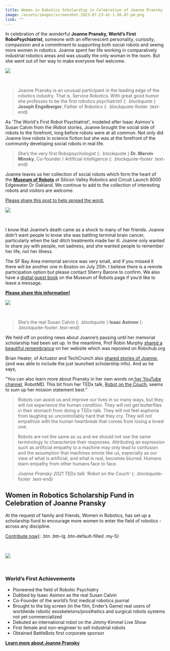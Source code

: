 ```yaml
---
title: Women in Robotics Scholarship in Celebration of Joanne Pransky
image: /assets/images/screenshot-2023-07-23-at-1.56.47-pm.png
link: ""
---
```

In celebration of the wonderful **Joanne Pransky, World’s First RoboPsychiatrist**, someone with an effervescent personality, curiosity, compassion and a commitment to supporting both social robots and seeing more women in robotics. Joanne spent her life working in comparatively industrial robotics areas and was usually the only woman in the room. But she went out of her way to make everyone feel welcome.

![](https://substackcdn.com/image/fetch/w_1456,c_limit,f_auto,q_auto:good,fl_progressive:steep/https%3A%2F%2Fsubstack-post-media.s3.amazonaws.com%2Fpublic%2Fimages%2F3801b67e-8d18-4e2b-9e2c-6d54204f83c1_315x160.jpeg)

 

> Joanne Pransky is an unusual participant in the leading edge of the robotics industry. That is, Service Robotics. With great good humor she professes to be the first robotics psychiatrist!
> {: .blockquote }
> **Joseph Engelberger**, Father of Robotics
> {: .blockquote-footer .text-end}

As 'The World's First Robot Psychiatrist', modeled after Isaac Asimov's Susan Calvin from the iRobot stories, Joanne brought the social side of robots to the forefront, long before robots were at all common. Not only did Joanne love robots in science fiction but she was at the forefront of the community developing social robots in real life.

> She’s the very first Robopsychologist
> {: .blockquote }
> **Dr. Marvin Minsky**, Co-founder / Artificial Intelligence
> {: .blockquote-footer .text-end}

Joanne leaves us her collection of social robots which form the heart of the **[Museum of Robots](https://svrobo.org/robot-museum/)** at Silicon Valley Robotics and Circuit Launch 8000 Edgewater Dr Oakland. We continue to add to the collection of interesting robots and visitors are welcome.

[Please share this post to help spread the word.](https://249x.substack.com/p/remembering-joanne-pransky-worlds?utm_source=substack&utm_medium=email&utm_content=share&action=share&token=eyJ1c2VyX2lkIjoyNDY3OTkwLCJwb3N0X2lkIjoxMjkwNjgyMTEsImlhdCI6MTY5MDE0NTM1OCwiZXhwIjoxNjkyNzM3MzU4LCJpc3MiOiJwdWItMTMxMzA3OCIsInN1YiI6InBvc3QtcmVhY3Rpb24ifQ.gkiRz2imYxWPBRTYi7Awt4yITd-RmHh3ib0TegxNaJU)

![](https://substackcdn.com/image/fetch/w_1456,c_limit,f_auto,q_auto:good,fl_progressive:steep/https%3A%2F%2Fsubstack-post-media.s3.amazonaws.com%2Fpublic%2Fimages%2Fa47275ea-8243-4fff-9649-c6298743d9ff_566x566.webp)

 

I know that Joanne’s death came as a shock to many of her friends. Joanne didn’t want people to know she was battling terminal brain cancer, particularly when the last ditch treatments made her ill. Joanne only wanted to share joy with people, not sadness, and she wanted people to remember her life, not her illness.

The SF Bay Area memorial service was very small, and if you missed it there will be another one in Boston on July 25th. I believe there is a remote participation option but please contact Sherry Barone to confirm. We also have a [digital guest book](https://svrobo.org/robot-museum/) on the Museum of Robots page if you’d like to leave a message.

**[Please share this information!](https://249x.substack.com/?utm_source=substack&utm_medium=email&utm_content=share&action=share)**

![](https://substackcdn.com/image/fetch/w_1456,c_limit,f_auto,q_auto:good,fl_progressive:steep/https%3A%2F%2Fsubstack-post-media.s3.amazonaws.com%2Fpublic%2Fimages%2F52c6d024-3618-49e5-9707-3ac5d8e75d9a_625x782.png)

 

> She’s the real Susan Calvin
> {: .blockquote }
> **Isaac Asimov**
> {: .blockquote-footer .text-end}

We held off on posting news about Joanne’s passing until her memorial scholarship had been set up. In the meantime, Prof Robin Murphy [shared a beautiful remembrance](https://www.roboticsthroughsciencefiction.com/single-post/joanne-pransky-rest-in-peace-1959-2023) on her website which was reposted on Robohub.org

Brian Heater, of Actuator and TechCrunch also [shared stories of Joanne](https://techcrunch.com/2023/07/15/remembering-joanne-pransky/), (and was able to include the just launched scholarship info). And as he says,

“You can also learn more about Pransky in her own words on[ her YouTube channel](https://www.youtube.com/@RobotMdShrink), RobotMD. This bit from her TEDx talk, [Robot on the Couch](https://youtu.be/4rci-z7raTs), seems to sum up her mission statement best:”

> Robots can assist us and improve our lives in so many ways, but they will not experience the human condition. They will not get butterflies in their stomach from doing a TEDx talk. They will not feel euphoria from laughing so uncontrollably hard that they cry. They will not empathize with the human heartbreak that comes from losing a loved one.
>
> Robots are not the same as us and we should not use the same terminology to characterize their responses. Attributing an expression such as artificial empathy to a machine may only lead to confusion and the assumption that machines emote like us, especially as our view of what is artificial, and what is real, becomes blurred. Humans learn empathy from other humans face to face.
>
> *Joanne Pransky 2021 TEDx talk ‘Robot on the Couch’*
> {: .blockquote-footer .text-end}


## Women in Robotics Scholarship Fund in Celebration of Joanne Pransky

At the request of family and friends, Women in Robotics, has set up a scholarship fund to encourage more women to enter the field of robotics - across any discipline.

[Contribute now](https://bold.org/funds/women-in-robotics-scholarship-fund/){: .btn .btn-lg .btn-default-filled .my-5}

 

![](https://substackcdn.com/image/fetch/w_1456,c_limit,f_auto,q_auto:good,fl_progressive:steep/https%3A%2F%2Fsubstack-post-media.s3.amazonaws.com%2Fpublic%2Fimages%2F83e30355-db5e-41a9-968d-c9e6faf4e492_1280x640.webp)

 

### **World’s First Achievements**

* Pioneered the field of Robotic Psychiatry
* Dubbed by Isaac Asimov as the real Susan Calvin
* Co-Founder of the world’s first medical robotics journal
* Brought to the big screen (in the film, Ender’s Game) real users of worldwide robotic exoskeletons/prosthetics and surgical robots systems not yet commercialized
* Debuted an international robot on the Jimmy Kimmel Live Show
* First female and non-engineer to sell industrial robots
* Obtained BattleBots first corporate sponsor

**[Learn more about Joanne Pransky](http://www.robot.md/services/)**